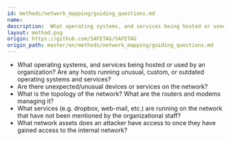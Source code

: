 ```yaml
---
id: methods/network_mapping/guiding_questions.md
name: 
description:  What operating systems, and services being hosted or used by an organization? Are any hosts running unusual, custom, or outdated operating systems and services? Are there unexpected/unusual devices or services on the network? What is...
layout: method.pug
origin: https://github.com/SAFETAG/SAFETAG
origin_path: master/en/methods/network_mapping/guiding_questions.md
---
```


* What operating systems, and services being hosted or used by an organization? Are any hosts running unusual, custom, or outdated operating systems and services?
* Are there unexpected/unusual devices or services on the network?
* What is the topology of the network? What are the routers and modems 
managing it?
* What services (e.g. dropbox, web-mail, etc.) are running on the network that have not been mentioned by the organizational staff?
* What network assets does an attacker have access to once they have gained access to the internal network?



